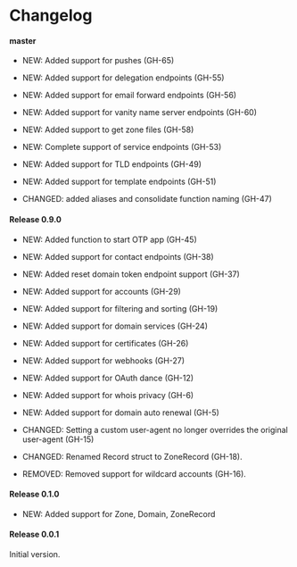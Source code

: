 # Changelog

#### master

- NEW: Added support for pushes (GH-65)
- NEW: Added support for delegation endpoints (GH-55)
- NEW: Added support for email forward endpoints (GH-56)
- NEW: Added support for vanity name server endpoints (GH-60)
- NEW: Added support to get zone files (GH-58)
- NEW: Complete support of service endpoints (GH-53)
- NEW: Added support for TLD endpoints (GH-49)
- NEW: Added support for template endpoints (GH-51)


- CHANGED: added aliases and consolidate function naming (GH-47)


#### Release 0.9.0

- NEW: Added function to start OTP app (GH-45)

- NEW: Added support for contact endpoints (GH-38)
- NEW: Added reset domain token endpoint support (GH-37)
- NEW: Added support for accounts (GH-29)
- NEW: Added support for filtering and sorting (GH-19)
- NEW: Added support for domain services (GH-24)
- NEW: Added support for certificates (GH-26)
- NEW: Added support for webhooks (GH-27)
- NEW: Added support for OAuth dance (GH-12)
- NEW: Added support for whois privacy (GH-6)
- NEW: Added support for domain auto renewal (GH-5)

- CHANGED: Setting a custom user-agent no longer overrides the original user-agent (GH-15)
- CHANGED: Renamed Record struct to ZoneRecord (GH-18).

- REMOVED: Removed support for wildcard accounts (GH-16).


#### Release 0.1.0

- NEW: Added support for Zone, Domain, ZoneRecord


#### Release 0.0.1

Initial version.
